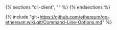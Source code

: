 {% sections "cli-client", "" %}
{% endsections %}

{% include "git+https://github.com/ethereum/go-ethereum.wiki.git/Command-Line-Options.md" %}